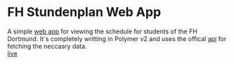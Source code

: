 # FH Stundenplan Web App

A simple [web app](https://fh-stundenplan.online/) for viewing the schedule for students of the FH Dortmund. It´s completely writting in Polymer v2 and uses the offical [api](http://www.fh-dortmund.de/de/fb/4/lehre/stundenplaene.php) for fetching the neccasry data.  
[live](https://fh-stundenplan.online)



